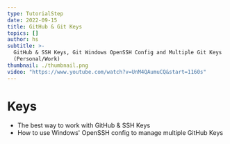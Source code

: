 ```yaml
---
type: TutorialStep
date: 2022-09-15
title: GitHub & Git Keys
topics: []
author: hs
subtitle: >-
  GitHub & SSH Keys, Git Windows OpenSSH Config and Multiple Git Keys
  (Personal/Work)
thumbnail: ./thumbnail.png
video: "https://www.youtube.com/watch?v=UnM4QAumuCQ&start=1160s"
---
```


# Keys

- The best way to work with GitHub & SSH Keys
- How to use Windows' OpenSSH config to manage multiple GitHub Keys
